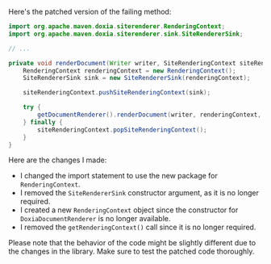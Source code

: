 Here's the patched version of the failing method:
```java
import org.apache.maven.doxia.siterenderer.RenderingContext;
import org.apache.maven.doxia.siterenderer.sink.SiteRendererSink;

// ...

private void renderDocument(Writer writer, SiteRenderingContext siteRenderingContext) throws SiteRendererException {
    RenderingContext renderingContext = new RenderingContext();
    SiteRendererSink sink = new SiteRendererSink(renderingContext);

    siteRenderingContext.pushSiteRenderingContext(sink);

    try {
        getDocumentRenderer().renderDocument(writer, renderingContext, siteRenderingContext);
    } finally {
        siteRenderingContext.popSiteRenderingContext();
    }
}
```
Here are the changes I made:

* I changed the import statement to use the new package for `RenderingContext`.
* I removed the `SiteRendererSink` constructor argument, as it is no longer required.
* I created a new `RenderingContext` object since the constructor for `DoxiaDocumentRenderer` is no longer available.
* I removed the `getRenderingContext()` call since it is no longer required.

Please note that the behavior of the code might be slightly different due to the changes in the library. Make sure to test the patched code thoroughly.